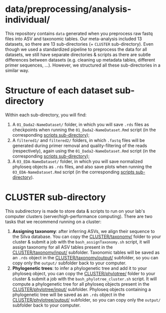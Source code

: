 # data/preprocessing/analysis-individual/

This repository contains `data` generated when you preprocess raw fastq files into ASV and taxonomic tables. Our meta-analysis included 13 datasets, so there are 13 sub-directories (+ `CLUSTER` sub-directory). Even though we used a standardized pipeline to preprocess the data for all datasets, we still have separate directories & scripts as there are subtle differences between datasets (e.g. cleaning up metadata tables, different primer sequences, ...). However, we structured all these sub-directories in a similar way.


# Structure of each dataset sub-directory

Within each sub-directory, you will find:
1. A `01_Dada2-NameDataset/` folder, in which you will save `.rds` files as checkpoints when running the `01_Dada2-NameDataset.Rmd` script (in the corresponding [scripts sub-directory](../../../scripts/analysis-individual/));
2. A `filtered1/` and `filtered2/` folders, in which `.fastq` files will be generated during primer removal and quality-filtering of the reads (respectively), again using the `01_Dada2-NameDataset.Rmd` script (in the corresponding [scripts sub-directory](../../../scripts/analysis-individual/));
3. A `03_EDA-NameDataset/` folder, in which you will save normalized phyloseq objects as `.rds` files, and also save plots when running the `03_EDA-NameDataset.Rmd` script (in the corresponding [scripts sub-directory](../../../scripts/analysis-individual/)).


# CLUSTER sub-directory

This subdirectory is made to store data & scripts to run on your lab's computer clusters (server/high-performance computing). There are two tasks that we recommend running on a cluster:
1. **Assigning taxonomy**: after inferring ASVs, we align their sequence to the Silva database. You can copy the [CLUSTER/taxonomy/](./CLUSTER/taxonomy/) folder to your cluster & submit a job with the `bash_assignTaxonomy.sh` script, it will assign taxonomy for all ASV tables present in the [CLUSTER/taxonomy/input/](./CLUSTER/taxonomy/input/) subfolder. Taxonomic tables will be saved as an `.rds` object in the [CLUSTER/taxonomy/output/](./CLUSTER/taxonomy/output/) subfolder, so you can copy only the `output/` subfolder back to your computer.
2. **Phylogenetic trees**: to infer a phylogenetic tree and add it to your phyloseq object, you can copy the [CLUSTER/phylotree/](./CLUSTER/phylotree/) folder to your cluster & submit a job with the `bash_phylotree_cluster.sh` script. It will compute a phylogenetic tree for all phyloseq objects present in the [CLUSTER/phylotree/input/](./CLUSTER/phylotree/input/) subfolder. Phyloseq objects containing a phylogenetic tree will be saved as an `.rds` object in the [CLUSTER/phylotree/output/](./CLUSTER/phylotree/output/) subfolder, so you can copy only the `output/` subfolder back to your computer.
